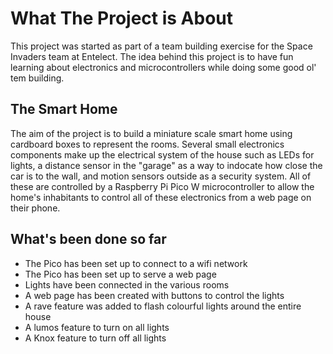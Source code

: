 # What The Project is About
This project was started as part of a team building exercise for the Space Invaders team at Entelect. The idea behind this project is to have fun learning about electronics and microcontrollers while doing some good ol' tem building. 

## The Smart Home
The aim of the project is to build a miniature scale smart home using cardboard boxes to represent the rooms. Several small electronics components make up the electrical system of the house such as LEDs for lights, a distance sensor in the "garage" as a way to indocate how close the car is to the wall, and motion sensors outside as a security system. All of these are controlled by a Raspberry Pi Pico W microcontroller to allow the home's inhabitants to control all of these electronics from a web page on their phone.

## What's been done so far
- The Pico has been set up to connect to a wifi network
- The Pico has been set up to serve a web page
- Lights have been connected in the various rooms
- A web page has been created with buttons to control the lights
- A rave feature was added to flash colourful lights around the entire house
- A lumos feature to turn on all lights
- A Knox feature to turn off all lights